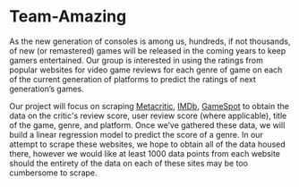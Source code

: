 # Team-Amazing

  As the new generation of consoles is among us, hundreds, if not thousands, of new (or remastered) games will be released in the coming years to keep gamers entertained. Our group is interested in using the ratings from popular websites for video game reviews for each genre of game on each of the current generation of platforms to predict the ratings of next generation’s games. 
  
  Our project will focus on scraping [Metacritic](https://www.metacritic.com/), [IMDb](https://www.imdb.com/video-games/), [GameSpot](https://www.gamespot.com/) to obtain the data on the critic's review score, user review score (where applicable), title of the game, genre, and platform. Once we’ve gathered these data, we will build a linear regression model to predict the score of a genre. In our attempt to scrape these websites, we hope to obtain all of the data housed there, however we would like at least 1000 data points from each website should the entirety of the data on each of these sites may be too cumbersome to scrape.
